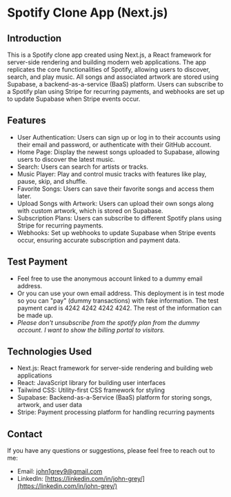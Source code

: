 # Spotify Clone App (Next.js)

## Introduction

This is a Spotify clone app created using Next.js, a React framework for server-side rendering and building modern web applications. The app replicates the core functionalities of Spotify, allowing users to discover, search, and play music. All songs and associated artwork are stored using Supabase, a backend-as-a-service (BaaS) platform. Users can subscribe to a Spotify plan using Stripe for recurring payments, and webhooks are set up to update Supabase when Stripe events occur.

## Features

- User Authentication: Users can sign up or log in to their accounts using their email and password, or authenticate with their GitHub account.
- Home Page: Display the newest songs uploaded to Supabase, allowing users to discover the latest music.
- Search: Users can search for artists or tracks.
- Music Player: Play and control music tracks with features like play, pause, skip, and shuffle.
- Favorite Songs: Users can save their favorite songs and access them later.
- Upload Songs with Artwork: Users can upload their own songs along with custom artwork, which is stored on Supabase.
- Subscription Plans: Users can subscribe to different Spotify plans using Stripe for recurring payments.
- Webhooks: Set up webhooks to update Supabase when Stripe events occur, ensuring accurate subscription and payment data.

## Test Payment

- Feel free to use the anonymous account linked to a dummy email address.
- Or you can use your own email address. This deployment is in test mode so you can "pay" (dummy transactions) with fake information.
  The test payment card is 4242 4242 4242 4242. The rest of the information can be made up.
- _Please don't unsubscribe from the spotify plan from the dummy account. I want to show the billing portal to visitors._

## Technologies Used

- Next.js: React framework for server-side rendering and building web applications
- React: JavaScript library for building user interfaces
- Tailwind CSS: Utility-first CSS framework for styling
- Supabase: Backend-as-a-Service (BaaS) platform for storing songs, artwork, and user data
- Stripe: Payment processing platform for handling recurring payments

## Contact

If you have any questions or suggestions, please feel free to reach out to me:

- Email: john1grey9@gmail.com
- LinkedIn: [https://linkedin.com/in/john-grey/](https://linkedin.com/in/john-grey/)
